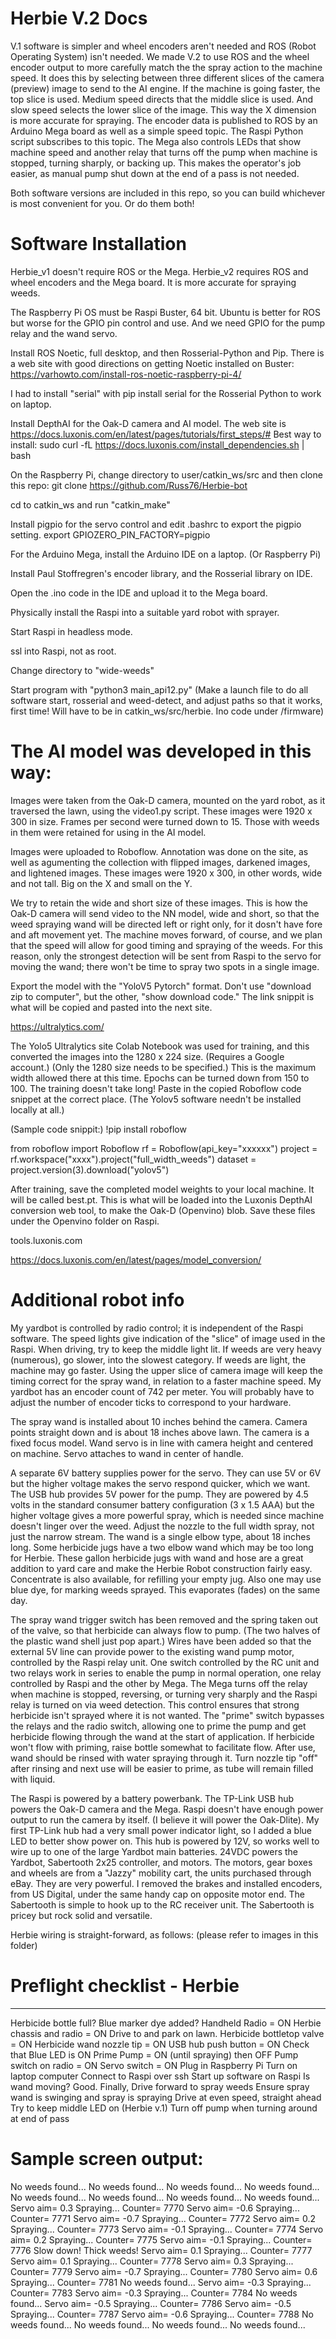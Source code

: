 # Herbie V.2 Docs

V.1 software is simpler and wheel encoders aren't needed and ROS (Robot Operating System) isn't needed. We made V.2 to use ROS and the wheel encoder output to more carefully match the the spray action to the machine speed. It does this by selecting between three different slices of the camera (preview) image to send to the AI engine. If the machine is going faster, the top slice is used. Medium speed directs that the middle slice is used. And slow speed selects the lower slice of the image. This way the X dimension is more accurate for spraying. The encoder data is published to ROS by an Arduino Mega board as well as a simple speed topic. The Raspi Python script subscribes to this topic. The Mega also controls LEDs that show machine speed and another relay that turns off the pump when machine is stopped, turning sharply, or backing up. This makes the operator's job easier, as manual pump shut down at the end of a pass is not needed.

Both software versions are included in this repo, so you can build whichever is most convenient for you. Or do them both!


# Software Installation

Herbie_v1 doesn't require ROS or the Mega.
Herbie_v2 requires ROS and wheel encoders and the Mega board. It is more accurate for spraying weeds.

The Raspberry Pi OS must be Raspi Buster, 64 bit. Ubuntu is better for ROS but worse for the GPIO pin control and use. And we need GPIO for the pump relay and the wand servo.

Install ROS Noetic, full desktop, and then Rosserial-Python and Pip.
There is a web site with good directions on getting Noetic installed on Buster:
https://varhowto.com/install-ros-noetic-raspberry-pi-4/

I had to install "serial" with pip install serial for the Rosserial Python to work on laptop.

Install DepthAI for the Oak-D camera and AI model. The web site is
https://docs.luxonis.com/en/latest/pages/tutorials/first_steps/#
Best way to install:
sudo curl -fL https://docs.luxonis.com/install_dependencies.sh | bash

On the Raspberry Pi, change directory to user/catkin_ws/src and then clone this repo:
git clone https://github.com/Russ76/Herbie-bot

cd to catkin_ws and run "catkin_make"

Install pigpio for the servo control and edit .bashrc to export the pigpio setting.
export GPIOZERO_PIN_FACTORY=pigpio

For the Arduino Mega, install the Arduino IDE on a laptop. (Or Raspberry Pi)

Install Paul Stoffregren's encoder library, and the Rosserial library on IDE.

Open the .ino code in the IDE and upload it to the Mega board.

Physically install the Raspi into a suitable yard robot with sprayer.

Start Raspi in headless mode.

ssl into Raspi, not as root.


Change directory to "wide-weeds"

Start program with "python3 main_api12.py" (Make a launch file to do all software start, rosserial and weed-detect, and adjust paths so that it works, first time! Will have to be in catkin_ws/src/herbie. Ino code under /firmware) 


# The AI model was developed in this way:

Images were taken from the Oak-D camera, mounted on the yard robot, as it traversed the lawn, using the video1.py script. These images were 1920 x 300 in size. Frames per second were turned down to 15. Those with weeds in them were retained for using in the AI model.

Images were uploaded to Roboflow. Annotation was done on the site, as well as agumenting the collection with flipped images, darkened images, and lightened images. These images were 1920 x 300, in other words, wide and not tall. Big on the X and small on the Y.

We try to retain the wide and short size of these images. This is how the Oak-D camera will send video to the NN model, wide and short, so that the weed spraying wand will be directed left or right only, for it dosn't have fore and aft movement yet. The machine moves forward, of course, and we plan that the speed will allow for good timing and spraying of the weeds. For this reason, only the strongest detection will be sent from Raspi to the servo for moving the wand; there won't be time to spray two spots in a single image.

Export the model with the "YoloV5 Pytorch" format. Don't use "download zip to computer", but the other, "show download code." The link snippit is what will be copied and pasted into the next site.

https://ultralytics.com/

The Yolo5 Ultralytics site Colab Notebook was used for training, and this converted the images into the 1280 x 224 size. (Requires a Google account.) (Only the 1280 size needs to be specified.) This is the maximum width allowed there at this time. Epochs can be turned down from 150 to 100. The training doesn't take long! Paste in the copied Roboflow code snippet at the correct place. (The Yolov5 software needn't be installed locally at all.)

(Sample code snippit:)
!pip install roboflow

from roboflow import Roboflow
rf = Roboflow(api_key="xxxxxx")
project = rf.workspace("xxxx").project("full_width_weeds")
dataset = project.version(3).download("yolov5")

After training, save the completed model weights to your local machine. It will be called best.pt. This is what will be loaded into the Luxonis DepthAI conversion web tool, to make the Oak-D (Openvino) blob. Save these files under the Openvino folder on Raspi.

tools.luxonis.com

https://docs.luxonis.com/en/latest/pages/model_conversion/


# Additional robot info

My yardbot is controlled by radio control; it is independent of the Raspi software. The speed lights give indication of the "slice" of image used in the Raspi. When driving, try to keep the middle light lit. If weeds are very heavy (numerous), go slower, into the slowest category. If weeds are light, the machine may go faster. Using the upper slice of camera image will keep the timing correct for the spray wand, in relation to a faster machine speed. My yardbot has an encoder count of 742 per meter. You will probably have to adjust the number of encoder ticks to correspond to your hardware.

The spray wand is installed about 10 inches behind the camera. Camera points straight down and is about 18 inches above lawn. The camera is a fixed focus model. Wand servo is in line with camera height and centered on machine. Servo attaches to wand in center of handle.

A separate 6V battery supplies power for the servo. They can use 5V or 6V but the higher voltage makes the servo respond quicker, which we want. The USB hub provides 5V power for the pump. They are powered by 4.5 volts in the standard consumer battery configuration (3 x 1.5 AAA) but the higher voltage gives a more powerful spray, which is needed since machine doesn't linger over the weed. Adjust the nozzle to the full width spray, not just the narrow stream. The wand is a single elbow type, about 18 inches long. Some herbicide jugs have a two elbow wand which may be too long for Herbie. These gallon herbicide jugs with wand and hose are a great addition to yard care and make the Herbie Robot construction fairly easy. Concentrate is also available, for refilling your empty jug. Also one may use blue dye, for marking weeds sprayed. This evaporates (fades) on the same day.

The spray wand trigger switch has been removed and the spring taken out of the valve, so that herbicide can always flow to pump. (The two halves of the plastic wand shell just pop apart.) Wires have been added so that the external 5V line can provide power to the existing wand pump motor, controlled by the Raspi relay unit. One switch controlled by the RC unit and two relays work in series to enable the pump in normal operation, one relay controlled by Raspi and the other by Mega. The Mega turns off the relay when machine is stopped, reversing, or turning very sharply and the Raspi relay is turned on via weed detection. This control ensures that strong herbicide isn't sprayed where it is not wanted. The "prime" switch bypasses the relays and the radio switch, allowing one to prime the pump and get herbicide flowing through the wand at the start of application. If herbicide won't flow with priming, raise bottle somewhat to facilitate flow. After use, wand should be rinsed with water spraying through it. Turn nozzle tip "off" after rinsing and next use will be easier to prime, as tube will remain filled with liquid.

The Raspi is powered by a battery powerbank. The TP-Link USB hub powers the Oak-D camera and the Mega. Raspi doesn't have enough power output to run the camera by itself. (I believe it will power the Oak-Dlite). My first TP-Link hub had a very small power indicator light, so I added a blue LED to better show power on. This hub is powered by 12V, so works well to wire up to one of the large Yardbot main batteries. 24VDC powers the Yardbot, Sabertooth 2x25 controller, and motors. The motors, gear boxes and wheels are from a "Jazzy" mobility cart, the units purchased through eBay. They are very powerful. I removed the brakes and installed encoders, from US Digital, under the same handy cap on opposite motor end. The Sabertooth is simple to hook up to the RC receiver unit. The Sabertooth is pricey but rock solid and versatile.


Herbie wiring is straight-forward, as follows:
(please refer to images in this folder)


# Preflight checklist - Herbie
-----------------------------
Herbicide bottle full?
Blue marker dye added?
Handheld Radio = ON
Herbie chassis and radio = ON
Drive to and park on lawn.
Herbicide bottletop valve = ON
Herbicide wand nozzle tip = ON
USB hub push button = ON
Check that Blue LED is ON
Prime Pump = ON (until spraying) then OFF
Pump switch on radio = ON
Servo switch = ON
Plug in Raspberry Pi
Turn on laptop computer
Connect to Raspi over ssh
Start up software on Raspi
Is wand moving? Good. Finally,
Drive forward to spray weeds
Ensure spray wand is swinging and spray is spraying
Drive at even speed, straight ahead
Try to keep middle LED on
(Herbie v.1) Turn off pump when turning around at end of pass



# Sample screen output:

No weeds found... 
No weeds found... 
No weeds found... 
No weeds found... 
No weeds found... 
No weeds found... 
No weeds found... 
No weeds found... 
Servo aim=   0.3   Spraying...   Counter=  7770
Servo aim=   -0.6   Spraying...   Counter=  7771
Servo aim=   -0.7   Spraying...   Counter=  7772
Servo aim=   0.2   Spraying...   Counter=  7773
Servo aim=   -0.1   Spraying...   Counter=  7774
Servo aim=   0.2   Spraying...   Counter=  7775
Servo aim=   -0.1   Spraying...   Counter=  7776
 Slow down! Thick weeds! 
Servo aim=   0.1   Spraying...   Counter=  7777
Servo aim=   0.1   Spraying...   Counter=  7778
Servo aim=   0.3   Spraying...   Counter=  7779
Servo aim=   -0.7   Spraying...   Counter=  7780
Servo aim=   0.6   Spraying...   Counter=  7781
No weeds found... 
Servo aim=   -0.3   Spraying...   Counter=  7783
Servo aim=   -0.3   Spraying...   Counter=  7784
No weeds found... 
Servo aim=   -0.5   Spraying...   Counter=  7786
Servo aim=   -0.5   Spraying...   Counter=  7787
Servo aim=   -0.6   Spraying...   Counter=  7788
No weeds found... 
No weeds found... 
No weeds found... 
No weeds found... 

